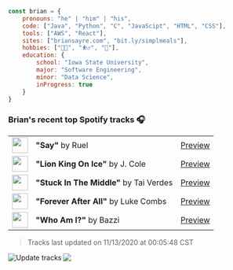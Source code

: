 ```javascript
const brian = {
    pronouns: "he" | "him" | "his",
    code: ["Java", "Python", "C", "JavaScipt", "HTML", "CSS"],
    tools: ["AWS", "React"],
    sites: ["briansayre.com", "bit.ly/simplmeals"],
    hobbies: ["👨‍💻", "⛹️‍♂️", "🍳"],
    education: {
        school: "Iowa State University",
        major: "Software Engineering",
        minor: "Data Science",
        inProgress: true
    }
}
```

### Brian's recent top Spotify tracks 🎧
<table>
<!-- top_tracks starts -->
    <tr>
        <td> <img height="32px" src="https://i.scdn.co/image/ab67616d000048512f265566ddc779c86019f3b5"> </td>
        <td> <b>"Say"</b> by Ruel</td>
        <td> <a href="https://p.scdn.co/mp3-preview/0a2715b393adc82ca24f967c0c13f1e4a72be50c?cid=856b16ed1b17433b9b4ee14b5a0c5a87" target="_blank" > Preview </a> </td>
    </tr>
    <tr>
        <td> <img height="32px" src="https://i.scdn.co/image/ab67616d000048517a6aa18b884bea97981b7542"> </td>
        <td> <b>"Lion King On Ice"</b> by J. Cole</td>
        <td> <a href="https://p.scdn.co/mp3-preview/6fb94854599d300a86202cd1ed48c79aca5dad12?cid=856b16ed1b17433b9b4ee14b5a0c5a87" target="_blank" > Preview </a> </td>
    </tr>
    <tr>
        <td> <img height="32px" src="https://i.scdn.co/image/ab67616d00004851048648403c175f5fc6d5dda9"> </td>
        <td> <b>"Stuck In The Middle"</b> by Tai Verdes</td>
        <td> <a href="https://p.scdn.co/mp3-preview/8a7dad305863564c664828b68b70af8249a9e460?cid=856b16ed1b17433b9b4ee14b5a0c5a87" target="_blank" > Preview </a> </td>
    </tr>
    <tr>
        <td> <img height="32px" src="https://i.scdn.co/image/ab67616d00004851433fa8ed8901569b606a715e"> </td>
        <td> <b>"Forever After All"</b> by Luke Combs</td>
        <td> <a href="https://p.scdn.co/mp3-preview/94b0485d231fd4b12f178cef4d10021bcb6c3bf0?cid=856b16ed1b17433b9b4ee14b5a0c5a87" target="_blank" > Preview </a> </td>
    </tr>
    <tr>
        <td> <img height="32px" src="https://i.scdn.co/image/ab67616d000048513a376bd9b9b1f4b2686807db"> </td>
        <td> <b>"Who Am I?"</b> by Bazzi</td>
        <td> <a href="https://p.scdn.co/mp3-preview/70089ae42f2bbfa0254a7aceafe77e8162f092cf?cid=856b16ed1b17433b9b4ee14b5a0c5a87" target="_blank" > Preview </a> </td>
    </tr>
<!-- top_tracks ends -->
</table>

<!-- last_updated starts -->
> Tracks last updated on 11/13/2020 at 00:05:48 CST
<!-- last_updated ends -->

<a href="https://github.com/briansayre/briansayre/actions?query=workflow%3A%22Update+Spotify+tracks%22"><img src="https://github.com/briansayre/briansayre/workflows/Update%20Spotify%20tracks/badge.svg" align="left" alt="Update tracks"></a>

![](https://visitor-badge.glitch.me/badge?page_id=briansayre.briansayre)
